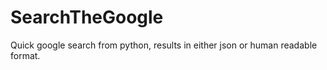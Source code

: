 # SearchTheGoogle
Quick google search from python, results in either json or human readable format.
